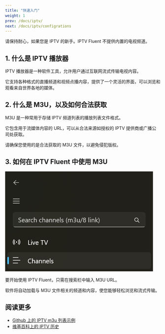 ```yaml
---
title: "快速入门"
weight: 1
prev: /docs/iptv/
next: /docs/iptv/configrations
---
```


请保持耐心，如果您是 IPTV 的新手。IPTV Fluent 不提供内置的电视频道。

<!--more-->

## 1. 什么是 IPTV 播放器

IPTV 播放器是一种软件工具，允许用户通过互联网流式传输电视内容。

它支持各种格式的直播频道和视频点播内容，提供了一个灵活的界面，可以浏览和观看来自世界各地的媒体。

## 2. 什么是 M3U，以及如何合法获取

M3U 是一种常用于存储 IPTV 频道列表的播放列表文件格式。

它包含用于流媒体内容的 URL，可以从合法来源如授权的 IPTV 提供商或广播公司处获取。

请确保您使用的是合法获取的 M3U 文件，以避免侵犯版权。

## 3. 如何在 IPTV Fluent 中使用 M3U

![VLC Network Panel](https://github.com/JimmyRespawn/IPTV-Fluent/blob/main/SearchSectionIPTVFluent.png?raw=true)

要开始使用 IPTV Fluent，只需在搜索栏中输入 M3U URL。

<!--{{< youtube w7Ft2ymGmfc >}}-->

软件将自动加载与 M3U 文件相关的频道和内容，使您能够轻松浏览和流式传输。

## 阅读更多

- [Github 上的 IPTV m3u 列表示例](https://github.com/search?q=iptv+list&type=repositories)
- [维基百科上的 IPTV 历史](https://zh.wikipedia.org/wiki/IPTV)